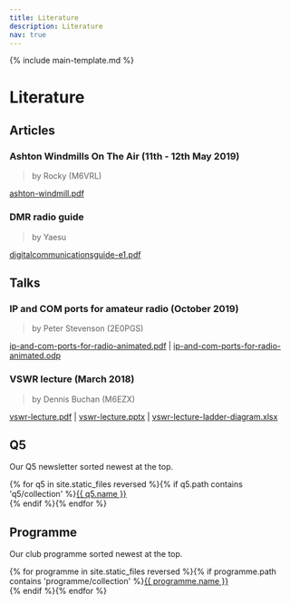 ```yaml
---
title: Literature
description: Literature
nav: true
---
```


{% include main-template.md %}

# Literature

## Articles

### Ashton Windmills On The Air (11th - 12th May 2019)

> by Rocky (M6VRL)

<a href="{{ site.baseurl }}/assets/articles/ashton-windmill.pdf" target="_blank">ashton-windmill.pdf</a>

### DMR radio guide

> by Yaesu

<a href="{{ site.baseurl }}/assets/articles/digitalcommunicationsguide-e1.pdf" target="_blank">digitalcommunicationsguide-e1.pdf</a>

## Talks

### IP and COM ports for amateur radio (October 2019)

> by Peter Stevenson (2E0PGS)

<a href="{{ site.baseurl }}/assets/articles/2019-ip-and-com-ports-for-radio/ip-and-com-ports-for-radio-animated.pdf" target="_blank">ip-and-com-ports-for-radio-animated.pdf</a> | <a href="{{ site.baseurl }}/assets/articles/2019-ip-and-com-ports-for-radio/ip-and-com-ports-for-radio-animated.odp" target="_blank">ip-and-com-ports-for-radio-animated.odp</a>

### VSWR lecture (March 2018)

> by Dennis Buchan (M6EZX)

<a href="{{ site.baseurl }}/assets/articles/2018-vswr-lecture/vswr-lecture.pdf" target="_blank">vswr-lecture.pdf</a> | <a href="{{ site.baseurl }}/assets/articles/2018-vswr-lecture/vswr-lecture.pptx" target="_blank">vswr-lecture.pptx</a> | <a href="{{ site.baseurl }}/assets/articles/2018-vswr-lecture/vswr-lecture-ladder-diagram.xlsx" target="_blank">vswr-lecture-ladder-diagram.xlsx</a>

## Q5

Our Q5 newsletter sorted newest at the top.

{% for q5 in site.static_files reversed %}{% if q5.path contains 'q5/collection' %}<a href="{{ site.baseurl }}{{ q5.path }}" target="_blank">{{ q5.name }}</a><br/>{% endif %}{% endfor %}

## Programme

Our club programme sorted newest at the top.

{% for programme in site.static_files reversed %}{% if programme.path contains 'programme/collection' %}<a href="{{ site.baseurl }}{{ programme.path }}" target="_blank">{{ programme.name }}</a><br/>{% endif %}{% endfor %}